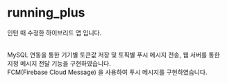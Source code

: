 # running_plus
인턴 때 수정한 하이브리드 앱 입니다.  
<br>

MySQL 연동을 통한 기기별 토큰값 저장 및 토픽별 푸시 메시지 전송, 웹 서버를 통한 지정 메시지 전달 기능을 구현하였습니다.  
FCM(Firebase Cloud Message) 을 사용하여 푸시 메시지를 구현하였습니다.
